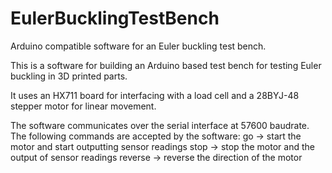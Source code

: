 # EulerBucklingTestBench
Arduino compatible software for an Euler buckling test bench.

This is a software for building an Arduino based test bench for testing Euler buckling in 3D printed parts.

It uses an HX711 board for interfacing with a load cell and a 28BYJ-48 stepper motor for linear movement.

The software communicates over the serial interface at 57600 baudrate.
The following commands are accepted by the software:
go -> start the motor and start outputting sensor readings
stop -> stop the motor and the output of sensor readings
reverse -> reverse the direction of the motor
